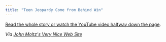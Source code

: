 ```yaml
---
title: "Teen Jeopardy Come from Behind Win"
---
```

<p><a href="http://www.grantland.com/blog/the-triangle/post/_/id/50788/the-jeopardy-teen-tournament-just-got-real">Read the whole story or watch the YouTube video halfway down the page</a>.</p>
<p><em>Via <a href="http://verynicewebsite.net/2013/02/my-new-hero/">John Moltz's Very Nice Web Site</a></em></p>
